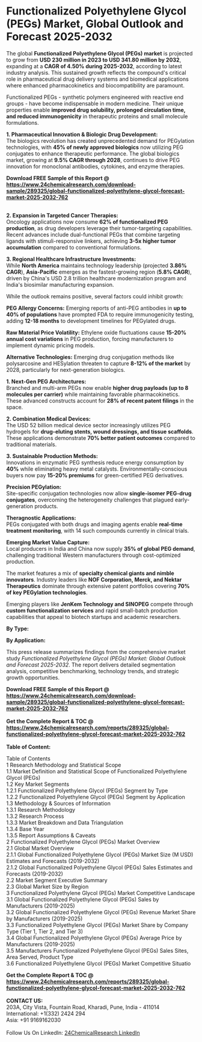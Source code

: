 <h1>Functionalized Polyethylene Glycol (PEGs) Market, Global Outlook and Forecast 2025-2032</h1><p>The global <strong>Functionalized Polyethylene Glycol (PEGs) market</strong> is projected to grow from <strong>USD 230 million in 2023 to USD 341.80 million by 2032</strong>, expanding at a <strong>CAGR of 4.50% during 2025-2032</strong>, according to latest industry analysis. This sustained growth reflects the compound's critical role in pharmaceutical drug delivery systems and biomedical applications where enhanced pharmacokinetics and biocompatibility are paramount.</p><p>Functionalized PEGs - synthetic polymers engineered with reactive end groups - have become indispensable in modern medicine. Their unique properties enable <strong>improved drug solubility, prolonged circulation time, and reduced immunogenicity</strong> in therapeutic proteins and small molecule formulations.</p><p><strong>1. Pharmaceutical Innovation &amp; Biologic Drug Development:</strong><br>
The biologics revolution has created unprecedented demand for PEGylation technologies, with <strong>45% of newly approved biologics</strong> now utilizing PEG conjugates to enhance therapeutic performance. The global biologics market, growing at <strong>9.5% CAGR through 2028</strong>, continues to drive PEG innovation for monoclonal antibodies, cytokines, and enzyme therapies.</p><div><b>Download FREE Sample of this Report @ 
            <a href="https://www.24chemicalresearch.com/download-sample/289325/global-functionalized-polyethylene-glycol-forecast-market-2025-2032-762">
            https://www.24chemicalresearch.com/download-sample/289325/global-functionalized-polyethylene-glycol-forecast-market-2025-2032-762</a></b></div><br><p><strong>2. Expansion in Targeted Cancer Therapies:</strong><br>
Oncology applications now consume <strong>62% of functionalized PEG production</strong>, as drug developers leverage their tumor-targeting capabilities. Recent advances include dual-functional PEGs that combine targeting ligands with stimuli-responsive linkers, achieving <strong>3-5x higher tumor accumulation</strong> compared to conventional formulations.</p><p><strong>3. Regional Healthcare Infrastructure Investments:</strong><br>
While <strong>North America</strong> maintains technology leadership (projected <strong>3.86% CAGR</strong>), <strong>Asia-Pacific</strong> emerges as the fastest-growing region (<strong>5.8% CAGR</strong>), driven by China's USD 2.8 trillion healthcare modernization program and India's biosimilar manufacturing expansion.</p><p>While the outlook remains positive, several factors could inhibit growth:</p><p><strong>PEG Allergy Concerns:</strong> Emerging reports of anti-PEG antibodies in <strong>up to 40% of populations</strong> have prompted FDA to require immunogenicity testing, adding <strong>12-18 months</strong> to development timelines for PEGylated drugs.</p><p><strong>Raw Material Price Volatility:</strong> Ethylene oxide fluctuations cause <strong>15-20% annual cost variations</strong> in PEG production, forcing manufacturers to implement dynamic pricing models.</p><p><strong>Alternative Technologies:</strong> Emerging drug conjugation methods like polysarcosine and HESylation threaten to capture <strong>8-12% of the market</strong> by 2028, particularly for next-generation biologics.</p><p><strong>1. Next-Gen PEG Architectures:</strong><br>
Branched and multi-arm PEGs now enable <strong>higher drug payloads (up to 8 molecules per carrier)</strong> while maintaining favorable pharmacokinetics. These advanced constructs account for <strong>28% of recent patent filings</strong> in the space.</p><p><strong>2. Combination Medical Devices:</strong><br>
The USD 52 billion medical device sector increasingly utilizes PEG hydrogels for <strong>drug-eluting stents, wound dressings, and tissue scaffolds</strong>. These applications demonstrate <strong>70% better patient outcomes</strong> compared to traditional materials.</p><p><strong>3. Sustainable Production Methods:</strong><br>
Innovations in enzymatic PEG synthesis reduce energy consumption by <strong>40%</strong> while eliminating heavy metal catalysts. Environmentally-conscious buyers now pay <strong>15-20% premiums</strong> for green-certified PEG derivatives.</p><p><strong>Precision PEGylation:</strong><br>
	Site-specific conjugation technologies now allow <strong>single-isomer PEG-drug conjugates</strong>, overcoming the heterogeneity challenges that plagued early-generation products.</p><p><strong>Theragnostic Applications:</strong><br>
	PEGs conjugated with both drugs and imaging agents enable <strong>real-time treatment monitoring</strong>, with 14 such compounds currently in clinical trials.</p><p><strong>Emerging Market Value Capture:</strong><br>
	Local producers in India and China now supply <strong>35% of global PEG demand</strong>, challenging traditional Western manufacturers through cost-optimized production.</p><p>The market features a mix of <strong>specialty chemical giants and nimble innovators</strong>. Industry leaders like <strong>NOF Corporation, Merck, and Nektar Therapeutics</strong> dominate through extensive patent portfolios covering <strong>70% of key PEGylation technologies</strong>.</p><p>Emerging players like <strong>JenKem Technology and SINOPEG</strong> compete through <strong>custom functionalization services</strong> and rapid small-batch production capabilities that appeal to biotech startups and academic researchers.</p><p><strong>By Type:</strong></p><p><strong>By Application:</strong></p><p>This press release summarizes findings from the comprehensive market study <em>Functionalized Polyethylene Glycol (PEGs) Market: Global Outlook and Forecast 2025-2032</em>. The report delivers detailed segmentation analysis, competitive benchmarking, technology trends, and strategic growth opportunities.</p><div><b>Download FREE Sample of this Report @ 
            <a href="https://www.24chemicalresearch.com/download-sample/289325/global-functionalized-polyethylene-glycol-forecast-market-2025-2032-762">
            https://www.24chemicalresearch.com/download-sample/289325/global-functionalized-polyethylene-glycol-forecast-market-2025-2032-762</a></b></div><br><div><b>Get the Complete Report & TOC @ 
            <a href="https://www.24chemicalresearch.com/reports/289325/global-functionalized-polyethylene-glycol-forecast-market-2025-2032-762">
            https://www.24chemicalresearch.com/reports/289325/global-functionalized-polyethylene-glycol-forecast-market-2025-2032-762</a></b></div><br>
            <b>Table of Content:</b><p>Table of Contents<br />
1 Research Methodology and Statistical Scope<br />
1.1 Market Definition and Statistical Scope of Functionalized Polyethylene Glycol (PEGs)<br />
1.2 Key Market Segments<br />
1.2.1 Functionalized Polyethylene Glycol (PEGs) Segment by Type<br />
1.2.2 Functionalized Polyethylene Glycol (PEGs) Segment by Application<br />
1.3 Methodology & Sources of Information<br />
1.3.1 Research Methodology<br />
1.3.2 Research Process<br />
1.3.3 Market Breakdown and Data Triangulation<br />
1.3.4 Base Year<br />
1.3.5 Report Assumptions & Caveats<br />
2 Functionalized Polyethylene Glycol (PEGs) Market Overview<br />
2.1 Global Market Overview<br />
2.1.1 Global Functionalized Polyethylene Glycol (PEGs) Market Size (M USD) Estimates and Forecasts (2019-2032)<br />
2.1.2 Global Functionalized Polyethylene Glycol (PEGs) Sales Estimates and Forecasts (2019-2032)<br />
2.2 Market Segment Executive Summary<br />
2.3 Global Market Size by Region<br />
3 Functionalized Polyethylene Glycol (PEGs) Market Competitive Landscape<br />
3.1 Global Functionalized Polyethylene Glycol (PEGs) Sales by Manufacturers (2019-2025)<br />
3.2 Global Functionalized Polyethylene Glycol (PEGs) Revenue Market Share by Manufacturers (2019-2025)<br />
3.3 Functionalized Polyethylene Glycol (PEGs) Market Share by Company Type (Tier 1, Tier 2, and Tier 3)<br />
3.4 Global Functionalized Polyethylene Glycol (PEGs) Average Price by Manufacturers (2019-2025)<br />
3.5 Manufacturers Functionalized Polyethylene Glycol (PEGs) Sales Sites, Area Served, Product Type<br />
3.6 Functionalized Polyethylene Glycol (PEGs) Market Competitive Situatio</p><div><b>Get the Complete Report & TOC @ 
            <a href="https://www.24chemicalresearch.com/reports/289325/global-functionalized-polyethylene-glycol-forecast-market-2025-2032-762">
            https://www.24chemicalresearch.com/reports/289325/global-functionalized-polyethylene-glycol-forecast-market-2025-2032-762</a></b></div><br><b>CONTACT US:</b><br>
            203A, City Vista, Fountain Road, Kharadi, Pune, India - 411014<br>
            International: +1(332) 2424 294<br>
            Asia: +91 9169162030 <br><br>
            Follow Us On LinkedIn: <a href="https://www.linkedin.com/company/24chemicalresearch/">24ChemicalResearch LinkedIn</a>